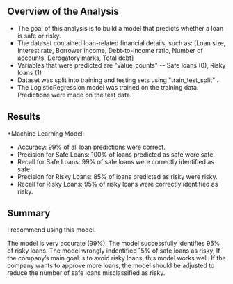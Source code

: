 ## Overview of the Analysis

* The goal of this analysis is to build a model that predicts whether a loan is safe or risky. 
* The dataset contained loan-related financial details, such as: [Loan size, Interest rate, Borrower income, Debt-to-income ratio, Number of accounts, Derogatory marks, Total debt]
* Variables that were predicted are "value_counts" -- Safe loans (0), Risky loans (1)
* Dataset was split into training and testing sets using "train_test_split" .
* The LogisticRegression model was trained on the training data. Predictions were made on the test data.

## Results

*Machine Learning Model:
* Accuracy: 99% of all loan predictions were correct.
* Precision for Safe Loans: 100% of loans predicted as safe were safe.
* Recall for Safe Loans: 99% of safe loans were correctly identified as safe.
* Precision for Risky Loans: 85% of loans predicted as risky were risky.
* Recall for Risky Loans: 95% of risky loans were correctly identified as risky.

## Summary

I recommend using this model.

The model is very accurate (99%).
The model successfully identifies 95% of risky loans.
The model wrongly indentified 15% of safe loans as risky, 
If the company’s main goal is to avoid risky loans, this model works well.
If the company wants to approve more loans, the model should be adjusted to reduce the number of safe loans misclassified as risky.
